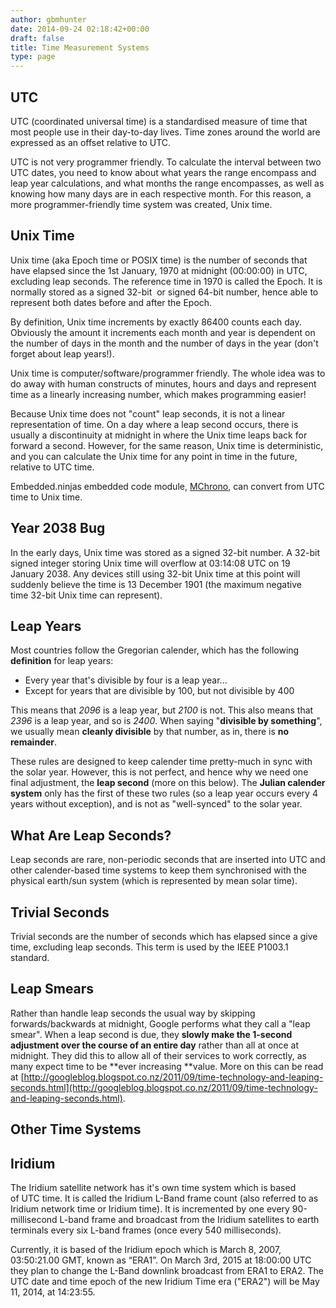 ```yaml
---
author: gbmhunter
date: 2014-09-24 02:18:42+00:00
draft: false
title: Time Measurement Systems
type: page
---
```


## UTC

UTC (coordinated universal time) is a standardised measure of time that most people use in their day-to-day lives. Time zones around the world are expressed as an offset relative to UTC.

UTC is not very programmer friendly. To calculate the interval between two UTC dates, you need to know about what years the range encompass and leap year calculations, and what months the range encompasses, as well as knowing how many days are in each respective month. For this reason, a more programmer-friendly time system was created, Unix time.

## Unix Time

Unix time (aka Epoch time or POSIX time) is the number of seconds that have elapsed since the 1st January, 1970 at midnight (00:00:00) in UTC, excluding leap seconds. The reference time in 1970 is called the Epoch. It is normally stored as a signed 32-bit  or signed 64-bit number, hence able to represent both dates before and after the Epoch.

By definition, Unix time increments by exactly 86400 counts each day. Obviously the amount it increments each month and year is dependent on the number of days in the month and the number of days in the year (don't forget about leap years!).

Unix time is computer/software/programmer friendly. The whole idea was to do away with human constructs of minutes, hours and days and represent time as a linearly increasing number, which makes programming easier!

Because Unix time does not "count" leap seconds, it is not a linear representation of time. On a day where a leap second occurs, there is usually a discontinuity at midnight in where the Unix time leaps back for forward a second. However, for the same reason, Unix time is deterministic, and you can calculate the Unix time for any point in time in the future, relative to UTC time.

Embedded.ninjas embedded code module, [MChrono](https://github.com/gbmhunter/MChrono), can convert from UTC time to Unix time.

## Year 2038 Bug

In the early days, Unix time was stored as a signed 32-bit number. A 32-bit signed integer storing Unix time will overflow at 03:14:08 UTC on 19 January 2038. Any devices still using 32-bit Unix time at this point will suddenly believe the time is 13 December 1901 (the maximum negative time 32-bit Unix time can represent).

## Leap Years

Most countries follow the Gregorian calender, which has the following **definition** for leap years:

* Every year that's divisible by four is a leap year...
* Except for years that are divisible by 100, but not divisible by 400

This means that _2096_ is a leap year, but _2100_ is not. This also means that _2396_ is a leap year, and so is _2400_. When saying "**divisible by something**", we usually mean **cleanly divisible** by that number, as in, there is **no remainder**. 

These rules are designed to keep calender time pretty-much in sync with the solar year. However, this is not perfect, and hence why we need one final adjustment, the **leap second** (more on this below). The **Julian calender system** only has the first of these two rules (so a leap year occurs every 4 years without exception), and is not as "well-synced" to the solar year.

## What Are Leap Seconds?

Leap seconds are rare, non-periodic seconds that are inserted into UTC and other calender-based time systems to keep them synchronised with the physical earth/sun system (which is represented by mean solar time).

## Trivial Seconds

Trivial seconds are the number of seconds which has elapsed since a give time, excluding leap seconds. This term is used by the IEEE P1003.1 standard.

## Leap Smears

Rather than handle leap seconds the usual way by skipping forwards/backwards at midnight, Google performs what they call a "leap smear". When a leap second is due, they **slowly make the 1-second adjustment over the course of an entire day** rather than all at once at midnight. They did this to allow all of their services to work correctly, as many expect time to be **ever increasing **value. More on this can be read at [http://googleblog.blogspot.co.nz/2011/09/time-technology-and-leaping-seconds.html](http://googleblog.blogspot.co.nz/2011/09/time-technology-and-leaping-seconds.html).

## Other Time Systems

## Iridium

The Iridium satellite network has it's own time system which is based of UTC time. It is called the Iridium L-Band frame count (also referred to as Iridium network time or Iridium time). It is incremented by one every 90-millisecond L-band frame and broadcast from the Iridium satellites to earth terminals every six L-band frames (once every 540 milliseconds). 

Currently, it is based of the Iridium epoch which is March 8, 2007, 03:50:21.00 GMT, known as “ERA1”. On March 3rd, 2015 at 18:00:00 UTC they plan to change the L-Band downlink broadcast from ERA1 to ERA2. The UTC date and time epoch of the new Iridium Time era ("ERA2") will be May 11, 2014, at 14:23:55.
